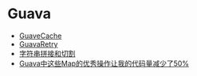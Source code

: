 # Guava

* [GuaveCache](GuaveCache.md)
* [GuavaRetry](GuavaRetry.md)
* [字符串拼接和切割](GuavaSpliterJoiner.md)
* [Guava中这些Map的优秀操作让我的代码量减少了50%](Guava中这些Map的优秀操作让我的代码量减少了50%.md)
























